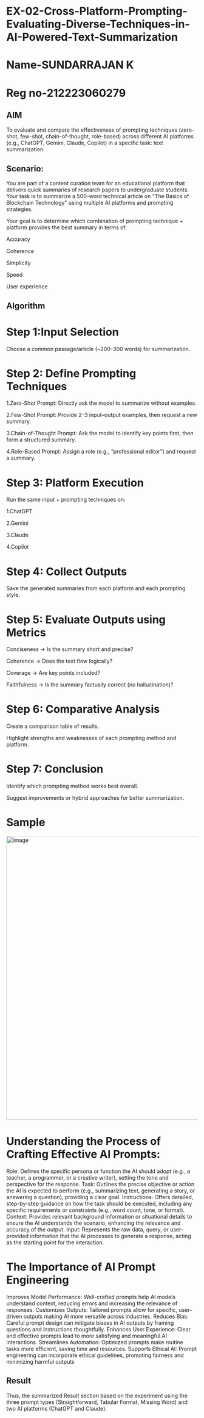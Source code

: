 # EX-02-Cross-Platform-Prompting-Evaluating-Diverse-Techniques-in-AI-Powered-Text-Summarization

# Name-SUNDARRAJAN K

# Reg no-212223060279

## AIM

To evaluate and compare the effectiveness of prompting techniques (zero-shot, few-shot, chain-of-thought, role-based) across different AI platforms (e.g., ChatGPT, Gemini, Claude, Copilot) in a specific task: text summarization.

## Scenario:

You are part of a content curation team for an educational platform that delivers quick summaries of research papers to undergraduate students. Your task is to summarize a 500-word technical article on "The Basics of Blockchain Technology" using multiple AI platforms and prompting strategies.

Your goal is to determine which combination of prompting technique + platform provides the best summary in terms of:

Accuracy

Coherence

Simplicity

Speed

User experience

## Algorithm

# Step 1:Input Selection

Choose a common passage/article (~200–300 words) for summarization.

# Step 2: Define Prompting Techniques

1.Zero-Shot Prompt: Directly ask the model to summarize without examples.

2.Few-Shot Prompt: Provide 2–3 input–output examples, then request a new summary.

3.Chain-of-Thought Prompt: Ask the model to identify key points first, then form a structured summary.

4.Role-Based Prompt: Assign a role (e.g., “professional editor”) and request a summary.

# Step 3: Platform Execution

Run the same input + prompting techniques on:

1.ChatGPT

2.Gemini

3.Claude

4.Copilot

# Step 4: Collect Outputs

Save the generated summaries from each platform and each prompting style.

# Step 5: Evaluate Outputs using Metrics

Conciseness → Is the summary short and precise?

Coherence → Does the text flow logically?

Coverage → Are key points included?

Faithfulness → Is the summary factually correct (no hallucination)?

# Step 6: Comparative Analysis

Create a comparison table of results.

Highlight strengths and weaknesses of each prompting method and platform.

# Step 7: Conclusion

Identify which prompting method works best overall.

Suggest improvements or hybrid approaches for better summarization.

# Sample
<img width="1042" height="745" alt="image" src="https://github.com/user-attachments/assets/c4141a81-89ec-415a-85e9-17cc024e3a50" />

# Understanding the Process of Crafting Effective AI Prompts:

Role: Defines the specific persona or function the AI should adopt (e.g., a teacher, a programmer, or a creative writer), setting the tone and perspective for the response.
Task: Outlines the precise objective or action the AI is expected to perform (e.g., summarizing text, generating a story, or answering a question), providing a clear goal.
Instructions: Offers detailed, step-by-step guidance on how the task should be executed, including any specific requirements or constraints (e.g., word count, tone, or format).
Context: Provides relevant background information or situational details to ensure the AI understands the scenario, enhancing the relevance and accuracy of the output.
Input: Represents the raw data, query, or user-provided information that the AI processes to generate a response, acting as the starting point for the interaction.

# The Importance of AI Prompt Engineering
Improves Model Performance: Well-crafted prompts help AI models understand context, reducing errors and increasing the relevance of responses.
Customizes Outputs: Tailored prompts allow for specific, user-driven outputs making AI more versatile across industries.
Reduces Bias: Careful prompt design can mitigate biases in AI outputs by framing questions and instructions thoughtfully.
Enhances User Experience: Clear and effective prompts lead to more satisfying and meaningful AI interactions.
Streamlines Automation: Optimized prompts make routine tasks more efficient, saving time and resources.
Supports Ethical AI: Prompt engineering can incorporate ethical guidelines, promoting fairness and minimizing harmful outputs



## Result
Thus, the summarized Result section based on the experiment using the three prompt types (Straightforward, Tabular Format, Missing Word) and two AI platforms (ChatGPT and Claude).



